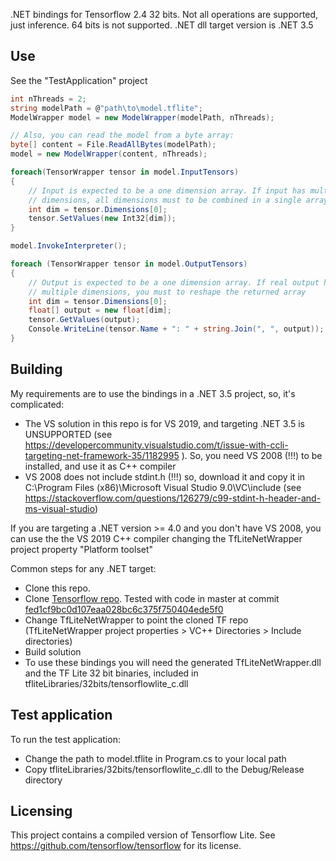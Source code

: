 
.NET bindings for Tensorflow 2.4 32 bits. Not all operations are supported, just inference. 64 bits is not supported. .NET dll target version is .NET 3.5

## Use
See the "TestApplication" project

```C#
int nThreads = 2;
string modelPath = @"path\to\model.tflite";
ModelWrapper model = new ModelWrapper(modelPath, nThreads);

// Also, you can read the model from a byte array:
byte[] content = File.ReadAllBytes(modelPath);
model = new ModelWrapper(content, nThreads);

foreach(TensorWrapper tensor in model.InputTensors)
{
	// Input is expected to be a one dimension array. If input has multiple
	// dimensions, all dimensions must to be combined in a single array
	int dim = tensor.Dimensions[0];
	tensor.SetValues(new Int32[dim]);
}

model.InvokeInterpreter();

foreach (TensorWrapper tensor in model.OutputTensors)
{
	// Output is expected to be a one dimension array. If real output has 
	// multiple dimensions, you must to reshape the returned array
	int dim = tensor.Dimensions[0];
	float[] output = new float[dim];
	tensor.GetValues(output);
	Console.WriteLine(tensor.Name + ": " + string.Join(", ", output));
}
```

## Building

My requirements are to use the bindings in a .NET 3.5 project, so, 
it's complicated:

* The VS solution in this repo is for VS 2019, and targeting .NET 3.5 is UNSUPPORTED (see 
  https://developercommunity.visualstudio.com/t/issue-with-ccli-targeting-net-framework-35/1182995
  ). So, you need VS 2008 (!!!) to be installed, and use it as C++ compiler
* VS 2008 does not include stdint.h (!!!) so, download it and copy it in 
  C:\Program Files (x86)\Microsoft Visual Studio 9.0\VC\include (see
  https://stackoverflow.com/questions/126279/c99-stdint-h-header-and-ms-visual-studio)

If you are targeting a .NET version >= 4.0 and you don't have VS 2008, you can use the
the VS 2019 C++ compiler changing the TfLiteNetWrapper project property "Platform toolset"

Common steps for any .NET target:

* Clone this repo.
* Clone [Tensorflow repo](https://github.com/tensorflow/tensorflow). Tested with code in master at commit [fed1cf9bc0d107eaa028bc6c375f750404ede5f0](https://github.com/tensorflow/tensorflow/tree/fed1cf9bc0d107eaa028bc6c375f750404ede5f0)
* Change TfLiteNetWrapper to point the cloned TF repo (TfLiteNetWrapper project properties > VC++ Directories > Include directories)
* Build solution
* To use these bindings you will need the generated TfLiteNetWrapper.dll and the TF Lite 32 bit binaries, included in tfliteLibraries/32bits/tensorflowlite_c.dll

## Test application
To run the test application:
* Change the path to model.tflite in Program.cs to your local path
* Copy tfliteLibraries/32bits/tensorflowlite_c.dll to the Debug/Release directory

## Licensing
This project contains a compiled version of Tensorflow Lite. See https://github.com/tensorflow/tensorflow for its license.
